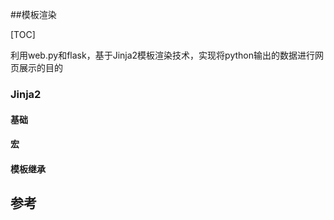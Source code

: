 ##模板渲染

[TOC]

利用web.py和flask，基于Jinja2模板渲染技术，实现将python输出的数据进行网页展示的目的

### Jinja2

####  基础

#### 宏

#### 模板继承

## 参考

